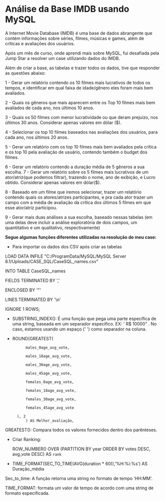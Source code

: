 # Análise da Base IMDB usando MySQL

A Internet Movie Database (IMDB) é uma base de dados abrangente que contém informações sobre séries, filmes, músicas e games, além de críticas e avaliações dos usuários. 

Após um mês de curso, onde aprendi mais sobre MySQL, fui desafiada pela Jump Star a resolver um case utilizando dados do IMDB.

Além de criar a base, as tabelas e trazer todos os dados, tive que responder as questões abaixo: 

1 - Gerar um relatório contendo os 10 filmes mais lucrativos de todos os tempos, e identificar em qual faixa de idade/gênero eles foram mais bem avaliados.

2 - Quais os gêneros que mais aparecem entre os Top 10 filmes mais bem avaliados de cada ano, nos últimos 10 anos.

3 - Quais os 50 filmes com menor lucratividade ou que deram prejuízo, nos últimos 30 anos. Considerar apenas valores em dólar ($).

4 - Selecionar os top 10 filmes baseados nas avaliações dos usuários, para cada ano, nos últimos 20 anos.

5 - Gerar um relatório com os top 10 filmes mais bem avaliados pela crítica e os top 10 pela avaliação de usuário, contendo também o budget dos filmes.

6 - Gerar um relatório contendo a duração média de 5 gêneros a sua escolha.
7 - Gerar um relatório sobre os 5 filmes mais lucrativos de um ator/atriz(que podemos filtrar), trazendo o nome, ano de exibição, e Lucro obtido. Considerar apenas valores em dólar($).

8 - Baseado em um filme que iremos selecionar, trazer um relatório contendo quais os atores/atrizes participantes, e pra cada ator trazer um campo com a média de avaliação da crítica dos últimos 5 filmes em que esse ator/atriz participou.

9 - Gerar mais duas análises a sua escolha, baseado nessas tabelas (em uma delas deve incluir a análise exploratória de dois campos, um quantitativo e um qualitativo, respectivamente)


<strong> Segue algumas funções diferentes utilizadas na resolução do meu case:</strong>

- Para importar os dados dos CSV após criar as tabelas

LOAD DATA INFILE "C:/ProgramData/MySQL/MySQL Server 8.1/Uploads/CASE_SQL/CaseSQL_names.csv"

INTO TABLE CaseSQL_names

FIELDS TERMINATED BY ','

ENCLOSED BY '"'

LINES TERMINATED BY '\n'

IGNORE 1 ROWS;

- SUBSTRING_INDEX(): É uma função que pega uma parte específica de uma string, baseada em um separador específico. EX: ' R$ 10000" . No caso, estamos usando um espaço (' ') como separador na coluna.

- ROUND(GREATEST(
  
            males_0age_avg_vote,
  
            males_18age_avg_vote,
  
            males_30age_avg_vote,
  
            males_45age_avg_vote,
  
            females_0age_avg_vote,
  
            females_18age_avg_vote,
  
            females_30age_avg_vote,
  
            females_45age_avg_vote
  
        ), 2
			) AS Melhor_avaliação,
  
GREATEST(): Compara todos os valores fornecidos dentro dos parênteses.


- Criar Ranking:
  
  ROW_NUMBER() OVER (PARTITION BY year ORDER BY votes DESC, avg_vote DESC) AS `rank`

 - TIME_FORMAT(SEC_TO_TIME(AVG(duration * 60)),'%H:%i:%s') AS Duração_média

Sec_to_time: A função retorna uma string no formato de tempo 'HH:MM'.

TIME_FORMAT: formata um valor de tempo de acordo com uma string de formato especificada.
